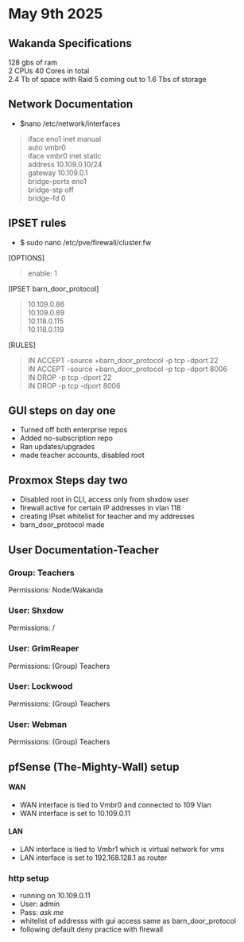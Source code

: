 # May 9th 2025

## Wakanda Specifications
128 gbs of ram \
2 CPUs 40 Cores in total \
2.4 Tb of space with Raid 5 coming out to 1.6 Tbs of storage

## Network Documentation
  - $nano /etc/network/interfaces

> iface eno1 inet manual \
> auto vmbr0 \
> iface vmbr0 inet static \
   > address 10.109.0.10/24 \
   > gateway 10.109.0.1 \
   > bridge-ports eno1 \
   > bridge-stp off \
   > bridge-fd 0

## IPSET rules
  - $ sudo nano /etc/pve/firewall/cluster.fw 

[OPTIONS]

>enable: 1

[IPSET barn_door_protocol]

>10.109.0.86 \
>10.109.0.89 \
>10.118.0.115 \
>10.118.0.119 

[RULES]

>IN ACCEPT -source +barn_door_protocol -p tcp -dport 22 \
>IN ACCEPT -source +barn_door_protocol -p tcp -dport 8006 \
>IN DROP -p tcp -dport 22 \
>IN DROP -p tcp -dport 8006

## GUI steps on day one
- Turned off both enterprise repos
- Added no-subscription repo
- Ran updates/upgrades
- made teacher accounts, disabled root

## Proxmox Steps day two
- Disabled root in CLI, access only from shxdow user
- firewall active for certain IP addresses in vlan 118
- creating IPset whitelist for teacher and my addresses
- barn_door_protocol made

## User Documentation-Teacher
### Group: Teachers
Permissions: Node/Wakanda
### User: Shxdow
Permissions: /
### User: GrimReaper
Permissions: (Group) Teachers
### User: Lockwood
Permissions: (Group) Teachers
### User: Webman
Permissions: (Group) Teachers

## pfSense (The-Mighty-Wall) setup
#### WAN
- WAN interface is tied to Vmbr0
  and connected to 109 Vlan
- WAN interface is set to 10.109.0.11
#### LAN
- LAN interface is tied to Vmbr1
  which is virtual network for vms
- LAN interface is set to 192.168.128.1 as router 
### http setup
- running on 10.109.0.11
- User: admin
- Pass: *ask me*
- whitelist of addresss with
  gui access same as barn_door_protocol
- following default deny practice with firewall
  
